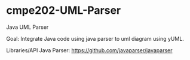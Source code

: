 # cmpe202-UML-Parser
Java UML Parser

Goal:
Integrate Java code using java parser to uml diagram using yUML.

Libraries/API
Java Parser: https://github.com/javaparser/javaparser


